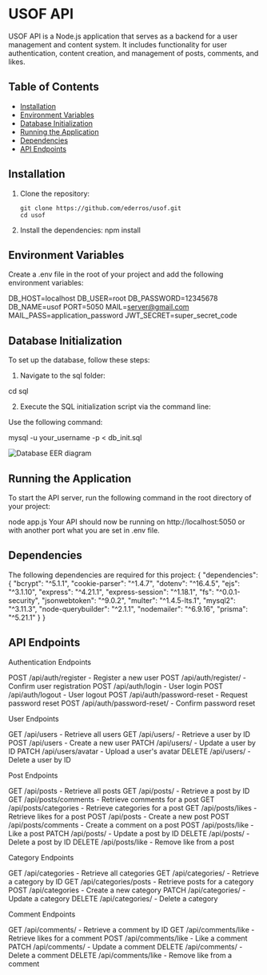 # USOF API

USOF API is a Node.js application that serves as a backend for a user management and content system. It includes functionality for user authentication, content creation, and management of posts, comments, and likes.

## Table of Contents

- [Installation](#installation)
- [Environment Variables](#environment-variables)
- [Database Initialization](#database-initialization)
- [Running the Application](#running-the-application)
- [Dependencies](#dependencies)
- [API Endpoints](#api-endpoints)

## Installation

1. Clone the repository:
   ```  
   git clone https://github.com/ederros/usof.git
   cd usof

2. Install the dependencies:
npm install


## Environment Variables
Create a .env file in the root of your project and add the following environment variables:

DB_HOST=localhost
DB_USER=root
DB_PASSWORD=12345678
DB_NAME=usof
PORT=5050
MAIL=server@gmail.com
MAIL_PASS=application_password
JWT_SECRET=super_secret_code

## Database Initialization
To set up the database, follow these steps:

1. Navigate to the sql folder:

cd sql

2. Execute the SQL initialization script via the command line:

Use the following command:
 
mysql -u your_username -p < db_init.sql

![Database EER diagram](https://ibb.co/6D4qg8T)  

## Running the Application
To start the API server, run the following command in the root directory of your project:

node app.js
Your API should now be running on http://localhost:5050 or with another port what you are set in .env file.

## Dependencies
The following dependencies are required for this project:
{
  "dependencies": {
    "bcrypt": "^5.1.1",
    "cookie-parser": "^1.4.7",
    "dotenv": "^16.4.5",
    "ejs": "^3.1.10",
    "express": "^4.21.1",
    "express-session": "^1.18.1",
    "fs": "^0.0.1-security",
    "jsonwebtoken": "^9.0.2",
    "multer": "^1.4.5-lts.1",
    "mysql2": "^3.11.3",
    "node-querybuilder": "^2.1.1",
    "nodemailer": "^6.9.16",
    "prisma": "^5.21.1"
  }
}

## API Endpoints

Authentication Endpoints

POST /api/auth/register - Register a new user
POST /api/auth/register/ - Confirm user registration
POST /api/auth/login - User login
POST /api/auth/logout - User logout
POST /api/auth/password-reset - Request password reset
POST /api/auth/password-reset/ - Confirm password reset

User Endpoints

GET /api/users - Retrieve all users
GET /api/users/ - Retrieve a user by ID
POST /api/users - Create a new user
PATCH /api/users/ - Update a user by ID
PATCH /api/users/avatar - Upload a user's avatar
DELETE /api/users/ - Delete a user by ID

Post Endpoints

GET /api/posts - Retrieve all posts
GET /api/posts/ - Retrieve a post by ID
GET /api/posts/comments - Retrieve comments for a post
GET /api/posts/categories - Retrieve categories for a post
GET /api/posts/likes - Retrieve likes for a post
POST /api/posts - Create a new post
POST /api/posts/comments - Create a comment on a post
POST /api/posts/like - Like a post
PATCH /api/posts/ - Update a post by ID
DELETE /api/posts/ - Delete a post by ID
DELETE /api/posts/like - Remove like from a post

Category Endpoints

GET /api/categories - Retrieve all categories
GET /api/categories/ - Retrieve a category by ID
GET /api/categories/posts - Retrieve posts for a category
POST /api/categories - Create a new category
PATCH /api/categories/ - Update a category
DELETE /api/categories/ - Delete a category

Comment Endpoints

GET /api/comments/ - Retrieve a comment by ID
GET /api/comments/like - Retrieve likes for a comment
POST /api/comments/like - Like a comment
PATCH /api/comments/ - Update a comment
DELETE /api/comments/ - Delete a comment
DELETE /api/comments/like - Remove like from a comment